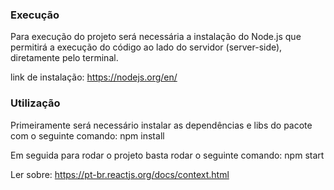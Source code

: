### Execução
Para execução do projeto será necessária a instalação do Node.js que permitirá a execução do código
ao lado do servidor (server-side), diretamente pelo terminal.

link de instalação: https://nodejs.org/en/

### Utilização
Primeiramente será necessário instalar as dependências e libs do pacote com o seguinte comando: 
npm install

Em seguida para rodar o projeto basta rodar o seguinte comando:
npm start

Ler sobre: https://pt-br.reactjs.org/docs/context.html